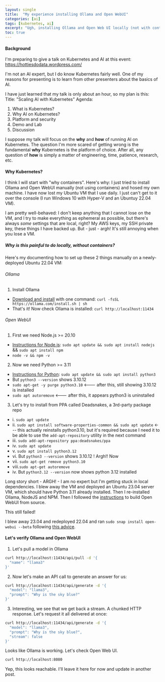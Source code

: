 ```yaml
---
layout: single
title:  "My experience installing Ollama and Open WebUI"
categories: [ai]
tags: [kubernetes, ai]
excerpt: "Ugh, installing Ollama and Open Web UI locally (not with containers) was a pain, so here's why I don't prefer it" #this is a custom variable meant for a short description to be displayed on home page
toc: true
---
```

#### Background
I'm preparing to give a talk on Kubernetes and AI at this event: https://hottiesdodata.wordpress.com/

I'm not an AI expert, but I do know Kubernetes fairly well. One of my reasons for presenting is to learn from other presenters about the basics of AI.

I have just learned that my talk is only about an hour, so my plan is this:
Title: "Scaling AI with Kubernetes"
Agenda:
1. What is Kubernetes?
2. Why AI on Kubernetes?
3. Platform and security
4. Demo and Lab
5. Discussion

I suppose my talk will focus on the **why** and **how** of running AI on Kubernetes. The question I'm more scared of getting wrong is the fundamental **why** Kubernetes is the platform of choice. After all, any question of **how** is simply a matter of engineering, time, patience, research, etc.

#### Why Kubernetes?
I think I will start with "why containers". Here's why: I just tried to install Ollama and Open WebUI manually (not using containers) and hosed my own machine. I have now lost my Ubuntu VM that I use daily. I just can't get to it over the console (I run Windows 10 with Hyper-V and an Ubuntuy 22.04 VM). 

I am pretty well-behaved: I don't keep anything that I cannot lose on the VM, and I try to make everything as ephemeral as possible, but there's always *some* settings that are local, right? My AWS keys, my SSH private key, these things I have backed up. But - just - argh! It's still annoying when you lose a VM.

##### Why is this painful to do locally, without containers?
Here's my documenting how to set up these 2 things manually on a newly-deployed Ubuntu 22.04 VM:

###### Ollama
1. Install Ollama
  - [Download and install](https://ollama.com/download/linux) with one command: `curl -fsSL https://ollama.com/install.sh | sh`
  - That's it! Now check Ollama is installed: `curl http://localhost:11434`

###### Open WebUI
1.  First we need Node.js >= 20.10
  - [Instructions for Node.js](https://www.digitalocean.com/community/tutorials/how-to-install-node-js-on-ubuntu-20-04): `sudo apt update && sudo apt install nodejs` && `sudo apt install npm`
  - `node -v && npm -v`
2. Now we need Python >= 3.11
  - [Instructions for Python](https://phoenixnap.com/kb/how-to-install-python-3-ubuntu): `sudo apt update && sudo apt install python3`
  - But `python3 --version` shows 3.10.12 
  - `sudo apt-get -y purge python3.10` <--- after this, still showing 3.10.12 is installed
  - `sudo apt autoremove` <--- after this, it appears python3 is uninstalled 
3. Let's try to install from PPA called Deadsnakes, a 3rd-party package repo
  -  i. `sudo apt update`
  -  ii. `sudo apt install software-properties-common && sudo apt update` <--- this actually reinstalls python3.10, but it's required because I need it to be able to use the `add-apt-repository` utility in the next command
  -  iii. `sudo add-apt-repository ppa:deadsnakes/ppa`
  -  iv. `sudo apt update`
  -  v. `sudo apt install python3.12` 
  -  vi. But `python3 --version` shows 3.10.12 ! Argh!! Now
  -  vii. `sudo apt-get remove python3.10`
  -  viii.`sudo apt-get autoremove`
  -  iv. But `python3.12 --version` now shows python 3.12 installed
    
Long story short - ARGH! - I am no expert but I'm getting stuck in local dependencies. I blew away the VM and deployed an Ubuntu 23.04 server VM, which should have Python 3.11 already installed. Then I re-installed Ollama, NodeJS and NPM. Then I followed the [instructions](https://docs.openwebui.com/getting-started/#install-from-open-webui-github-repo) to build Open WebUI from source.

This still failed!

I blew away 23.04 and redeployed 22.04 and ran `sudo snap install open-webui --beta` following [this advice](https://snapcraft.io/install/open-webui/ubuntu).

#### Let's verify Ollama and Open WebUI
1. Let's pull a model in Ollama
```bash
curl http://localhost:11434/api/pull -d '{
  "name": "llama3"
}'
```

2. Now let's make an API call to generate an answer for us:
```bash
curl http://localhost:11434/api/generate -d '{
  "model": "llama3",
  "prompt": "Why is the sky blue?"
}'
```
3. Interesting, we see that we get back a stream. A chunked HTTP response. Let's request it all delivered at once:
```bash
curl http://localhost:11434/api/generate -d '{
  "model": "llama3",
  "prompt": "Why is the sky blue?",
  "stream": false
}'
```

Looks like Ollama is working. Let's check Open Web UI.

```bash
curl http://localhost:8080
```

Yep, this looks reachable. I'll leave it here for now and update in another post.